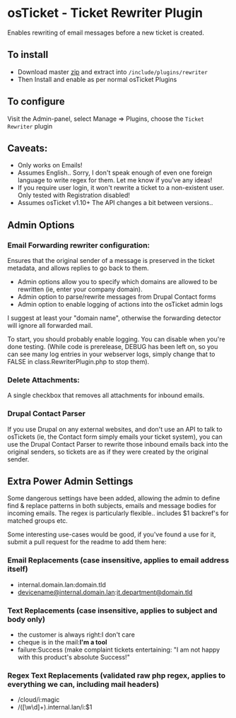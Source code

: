# osTicket - Ticket Rewriter Plugin

Enables rewriting of email messages before a new ticket is created. 



## To install
- Download master [zip](https://github.com/clonemeagain/plugin-fwd-rewriter/archive/master.zip) and extract into `/include/plugins/rewriter`
- Then Install and enable as per normal osTicket Plugins

## To configure

Visit the Admin-panel, select Manage => Plugins, choose the `Ticket Rewriter` plugin

## Caveats:

- Only works on Emails!
- Assumes English.. Sorry, I don't speak enough of even one foreign language to write regex for them. Let me know if you've any ideas!
- If you require user login, it won't rewrite a ticket to a non-existent user. Only tested with Registration disabled!
- Assumes osTicket v1.10+ The API changes a bit between versions..

## Admin Options

### Email Forwarding rewriter configuration:
Ensures that the original sender of a message is preserved in the ticket metadata, and allows replies to go back to them.

- Admin options allow you to specify which domains are allowed to be rewritten (ie, enter your company domain). 
- Admin option to parse/rewrite messages from Drupal Contact forms
- Admin option to enable logging of actions into the osTicket admin logs

I suggest at least your "domain name", otherwise the forwarding detector will ignore all forwarded mail.

To start, you should probably enable logging. You can disable when you're done testing. (While code is prerelease, DEBUG has been left on, so you can see many log entries in your webserver logs, simply change that to FALSE in class.RewriterPlugin.php to stop them). 

### Delete Attachments:
A single checkbox that removes all attachments for inbound emails. 

### Drupal Contact Parser
If you use Drupal on any external websites, and don't use an API to talk to osTickets (ie, the Contact form simply emails your ticket system), you can use the Drupal Contact Parser to rewrite those inbound emails back into the original senders, so tickets are as if they were created by the original sender.  
  

## Extra Power Admin Settings
Some dangerous settings have been added, allowing the admin to define find & replace patterns in both subjects, emails and message bodies for incoming emails. The regex is particularly flexible.. includes $1 backref's for matched groups etc. 

Some interesting use-cases would be good, if you've found a use for it, submit a pull request for the readme to add them here:

### Email Replacements (case insensitive, applies to email address itself)
- internal.domain.lan:domain.tld
- devicename@internal.domain.lan:it.department@domain.tld

### Text Replacements (case insensitive, applies to subject and body only)
- the customer is always right:I don't care
- cheque is in the mail:<b>I'm a tool</b>
- failure:Success (make complaint tickets entertaining: "I am not happy with this product's absolute Success!" 

### Regex Text Replacements (validated raw php regex, applies to everything we can, including mail headers)
- /cloud/i:magic
- /([\w\d]+)\.internal\.lan/i:$1


